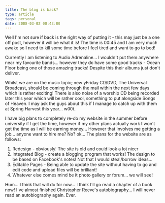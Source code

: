 ```yaml
---
title: The blog is back?
type: article
tags: personal
date: 2008-03-02 00:43:00
---
```


<p>Well I'm not sure if back is the right way of putting it - this may just be a one off post, however it will be what it is! The time is 00:45 and I am very much awake so I need to kill some time before I feel tired and want to go to bed!</p><p>Currently I am listening to Audio Adrenaline... I wouldn't put them anywhere near my favourite bands... however they do have some good tracks - Ocean Floor being one of those amazing tracks! Despite this their albums just don't deliver.</p><p>Whilst we are on the music topic; new yFriday CD/DVD, The Universal Broadcast, should be coming through the mail within the next few days which is rather exciting!  There is also noise of a worship CD being recorded later this year which will be rather cool, something to put alongside Songs of Heaven.  I may ask the guys about this if I manage to catch up with them at Spring Harvest this year... w00t.</p><p>I have big plans to completely re-do my website in the summer before university if I get the time, however if my other plans actually work I won't get the time as I will be earning money... However that involves me getting a job... anyone want to hire me? No? ok... The plans for the website are as follows:</p><p></p><ol><li>Redesign - obviously! The site is old and could look a lot nicer</li><li>Integrated Blog - create a blogging program that works!  The design to be based on Facebook's notes!  Not that I would steal/borrow ideas...</li><li>Editable Pages - Being able to update the site without having to go and edit code and upload files will be brilliant!</li><li>Whatever else comes mind be it photo gallery or forum... we will see!</li></ol><div>Hum... I think that will do for now... I think I'll go read a chapter of a book now!  I've almost finished Christopher Reeve's autobiography... I will never read an autobiography again. Ever.</div
